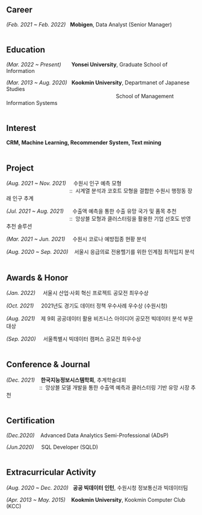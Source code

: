 ## Career

*(Feb. 2021 ~ Feb. 2022)*&nbsp;&nbsp;&nbsp;**Mobigen**, Data Analyst (Senior Manager)
</br>
</br>

## Education
*(Mar. 2022 ~ Present)*&nbsp;&nbsp;&nbsp;&nbsp;&nbsp;&nbsp;&nbsp;**Yonsei University**, Graduate School of Information


*(Mar. 2013 ~ Aug. 2020)*&nbsp;&nbsp;&nbsp;**Kookmin University**, Departmanet of Japanese Studies <br>
　　　　　　　　　　　　　　　　　　　　&nbsp;&nbsp;&nbsp;School of Management Information Systems
</br>
</br>

## Interest

**CRM, Machine Learning, Recommender System, Text mining**
</br>
</br>

## Project

*(Aug. 2021 ~ Nov. 2021)*&nbsp;&nbsp;&nbsp;&nbsp;&nbsp;수원시 인구 예측 모형&nbsp;&nbsp; <br>
　　　　　　　　　　　　::&nbsp;&nbsp;시계열 분석과 코호트 모형을 결합한 수원시 행정동 장래 인구 추계
            
*(Jul. 2021 ~ Aug. 2021)*&nbsp;&nbsp;&nbsp;&nbsp;&nbsp;&nbsp;수출액 예측을 통한 수출 유망 국가 및 품목 추천 <br>
　　　　　　　　　　　　::&nbsp;&nbsp;앙상블 모형과 클러스터링을 활용한 기업 선호도 반영 추천 솔루션

*(Mar. 2021 ~ Jun. 2021)*&nbsp;&nbsp;&nbsp;&nbsp;&nbsp;수원시 코로나 예방접종 현황 분석 

*(Aug. 2020 ~ Sep. 2020)*&nbsp;&nbsp;&nbsp;&nbsp;서울시 응급의료 전용헬기를 위한 인계점 최적입지 분석
</br>
</br>

## Awards & Honor
*(Jan. 2022)*&nbsp;&nbsp;&nbsp;&nbsp; 서울시 산업·사회 혁신 프로젝트 공모전 최우수상

*(Oct. 2021)*&nbsp;&nbsp;&nbsp;&nbsp; 2021년도 경기도 데이터 정책 우수사례 우수상 (수원시청)

*(Aug. 2021)*&nbsp;&nbsp;&nbsp; 제 9회 공공데이터 활용 비즈니스 아이디어 공모전 빅데이터 분석 부문 대상

*(Sep. 2020)*&nbsp;&nbsp;&nbsp;&nbsp; 서울특별시 빅데이터 캠퍼스 공모전 최우수상
</br>
</br>

## Conference & Journal

*(Dec. 2021)*&nbsp;&nbsp;&nbsp; **한국지능정보시스템학회**, 추계학술대회 <br>
　　　　　　&nbsp;::&nbsp;&nbsp;앙상블 모델 개발을 통한 수출액 예측과 클러스터링 기반 유망 시장 추천
</br>
</br>

## Certification

*(Dec.2020)*&nbsp;&nbsp;&nbsp; Advanced Data Analytics Semi-Professional (ADsP)

*(Jun.2020)*&nbsp;&nbsp;&nbsp;&nbsp; SQL Developer (SQLD)
</br>
</br>


## Extracurricular Activity
*(Aug. 2020 ~ Dec. 2020)*&nbsp;&nbsp;&nbsp;**공공 빅데이터 인턴**, 수원시청 정보통신과 빅데이터팀

*(Apr. 2013 ~ May. 2015)*&nbsp;&nbsp;&nbsp;&nbsp;**Kookmin University**, Kookmin Computer Club (KCC)
